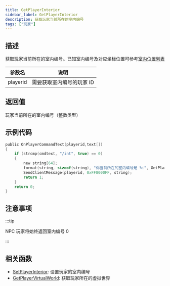 ```yaml
---
title: GetPlayerInterior
sidebar_label: GetPlayerInterior
description: 获取玩家当前所在的室内编号
tags: ["玩家"]
---
```


## 描述

获取玩家当前所在的室内编号。已知室内编号及对应坐标位置可参考[室内位置列表](../../resources/interiorids)

| 参数名   | 说明                      |
| -------- | ------------------------- |
| playerid | 需要获取室内编号的玩家 ID |

## 返回值

玩家当前所在的室内编号（整数类型）

## 示例代码

```c
public OnPlayerCommandText(playerid,text[])
{
    if (strcmp(cmdtext, "/int", true) == 0)
    {
        new string[64];
        format(string, sizeof(string), "你当前所在的室内编号是 %i", GetPlayerInterior(playerid));
        SendClientMessage(playerid, 0xFF8000FF, string);
        return 1;
    }
    return 0;
}
```

## 注意事项

:::tip

NPC 玩家将始终返回室内编号 0

:::

## 相关函数

- [SetPlayerInterior](SetPlayerInterior): 设置玩家的室内编号
- [GetPlayerVirtualWorld](GetPlayerVirtualWorld): 获取玩家所在的虚拟世界
